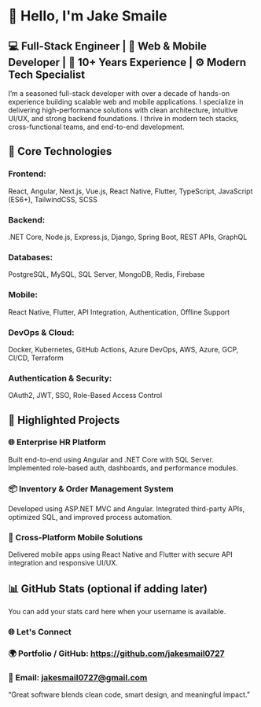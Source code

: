 # 👋 Hello, I'm Jake Smaile

💻 Full-Stack Engineer | 📱 Web & Mobile Developer | 🚀 10+ Years Experience | ⚙️ Modern Tech Specialist
---

I’m a seasoned full-stack developer with over a decade of hands-on experience building scalable web and mobile applications. I specialize in delivering high-performance solutions with clean architecture, intuitive UI/UX, and strong backend foundations. I thrive in modern tech stacks, cross-functional teams, and end-to-end development.


## 🧰 Core Technologies

### Frontend:
React, Angular, Next.js, Vue.js, React Native, Flutter, TypeScript, JavaScript (ES6+), TailwindCSS, SCSS

### Backend:
.NET Core, Node.js, Express.js, Django, Spring Boot, REST APIs, GraphQL

### Databases:
PostgreSQL, MySQL, SQL Server, MongoDB, Redis, Firebase

### Mobile:
React Native, Flutter, API Integration, Authentication, Offline Support

### DevOps & Cloud:
Docker, Kubernetes, GitHub Actions, Azure DevOps, AWS, Azure, GCP, CI/CD, Terraform

### Authentication & Security:
OAuth2, JWT, SSO, Role-Based Access Control

## 🚀 Highlighted Projects

### 🌐 Enterprise HR Platform

Built end-to-end using Angular and .NET Core with SQL Server. Implemented role-based auth, dashboards, and performance modules.

### 📦 Inventory & Order Management System

Developed using ASP.NET MVC and Angular. Integrated third-party APIs, optimized SQL, and improved process automation.

### 📱 Cross-Platform Mobile Solutions

Delivered mobile apps using React Native and Flutter with secure API integration and responsive UI/UX.

## 📊 GitHub Stats (optional if adding later)


You can add your stats card here when your username is available.

### 🌐 Let's Connect

### 🌍 Portfolio / GitHub: https://github.com/jakesmail0727

### 📧 Email: jakesmail0727@gmail.com

“Great software blends clean code, smart design, and meaningful impact.”
